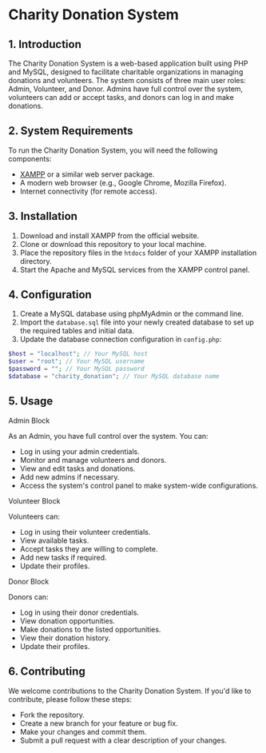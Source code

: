 # Charity Donation System

## 1. Introduction

The Charity Donation System is a web-based application built using PHP and MySQL, designed to facilitate charitable organizations in managing donations and volunteers. The system consists of three main user roles: Admin, Volunteer, and Donor. Admins have full control over the system, volunteers can add or accept tasks, and donors can log in and make donations.

## 2. System Requirements

To run the Charity Donation System, you will need the following components:

- [XAMPP](https://www.apachefriends.org/index.html) or a similar web server package.
- A modern web browser (e.g., Google Chrome, Mozilla Firefox).
- Internet connectivity (for remote access).

## 3. Installation

1. Download and install XAMPP from the official website.
2. Clone or download this repository to your local machine.
3. Place the repository files in the `htdocs` folder of your XAMPP installation directory.
4. Start the Apache and MySQL services from the XAMPP control panel.

## 4. Configuration

1. Create a MySQL database using phpMyAdmin or the command line.
2. Import the `database.sql` file into your newly created database to set up the required tables and initial data.
3. Update the database connection configuration in `config.php`:

```php
$host = "localhost"; // Your MySQL host
$user = "root"; // Your MySQL username
$password = ""; // Your MySQL password
$database = "charity_donation"; // Your MySQL database name
```

## 5. Usage

Admin Block

As an Admin, you have full control over the system. You can:

- Log in using your admin credentials.
- Monitor and manage volunteers and donors.
- View and edit tasks and donations.
- Add new admins if necessary.
- Access the system's control panel to make system-wide configurations.
  
Volunteer Block

Volunteers can:

- Log in using their volunteer credentials.
- View available tasks.
- Accept tasks they are willing to complete.
- Add new tasks if required.
- Update their profiles.
  
Donor Block

Donors can:

- Log in using their donor credentials.
- View donation opportunities.
- Make donations to the listed opportunities.
- View their donation history.
- Update their profiles.

## 6. Contributing

We welcome contributions to the Charity Donation System. If you'd like to contribute, please follow these steps:

- Fork the repository.
- Create a new branch for your feature or bug fix.
- Make your changes and commit them.
- Submit a pull request with a clear description of your changes.
